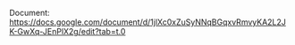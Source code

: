 Document: https://docs.google.com/document/d/1jlXc0xZuSyNNqBGqxvRmvyKA2L2JK-GwXq-JEnPlX2g/edit?tab=t.0

